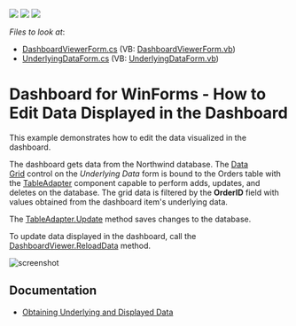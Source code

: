 <!-- default badges list -->
![](https://img.shields.io/endpoint?url=https://codecentral.devexpress.com/api/v1/VersionRange/128581128/18.2.3%2B)
[![](https://img.shields.io/badge/Open_in_DevExpress_Support_Center-FF7200?style=flat-square&logo=DevExpress&logoColor=white)](https://supportcenter.devexpress.com/ticket/details/T289951)
[![](https://img.shields.io/badge/📖_How_to_use_DevExpress_Examples-e9f6fc?style=flat-square)](https://docs.devexpress.com/GeneralInformation/403183)
<!-- default badges end -->
<!-- default file list -->
*Files to look at*:

* [DashboardViewerForm.cs](./CS/Dashboard_EditData/DashboardViewerForm.cs) (VB: [DashboardViewerForm.vb](./VB/Dashboard_EditData/DashboardViewerForm.vb))
* [UnderlyingDataForm.cs](./CS/Dashboard_EditData/UnderlyingDataForm.cs) (VB: [UnderlyingDataForm.vb](./VB/Dashboard_EditData/UnderlyingDataForm.vb))
<!-- default file list end -->
# Dashboard for WinForms - How to Edit Data Displayed in the Dashboard


This example demonstrates how to edit the data visualized in the dashboard.

The dashboard gets data from the Northwind database. The [Data Grid](https://docs.devexpress.com/WindowsForms/DevExpress.XtraGrid.GridControl) control on the _Underlying Data_ form is bound to the Orders table with the [TableAdapter](https://docs.microsoft.com/en-us/visualstudio/data-tools/fill-datasets-by-using-tableadapters) component capable to perform adds, updates, and deletes on the database. The grid data is filtered by the **OrderID** field with values obtained from the dashboard item's underlying data. 

 The [TableAdapter.Update](https://docs.microsoft.com/en-us/visualstudio/data-tools/update-data-by-using-a-tableadapter) method saves changes to the database.
 
 To update data displayed in the dashboard, call the [DashboardViewer.ReloadData](https://docs.devexpress.com/Dashboard/devexpress.dashboardwin.dashboardviewer.reloaddata.overloads) method.

![screenshot](/images/screenshot.png)

## Documentation

- [Obtaining Underlying and Displayed Data](https://docs.devexpress.com/Dashboard/17269/winforms-dashboard/winforms-viewer/obtaining-underlying-and-displayed-data)
